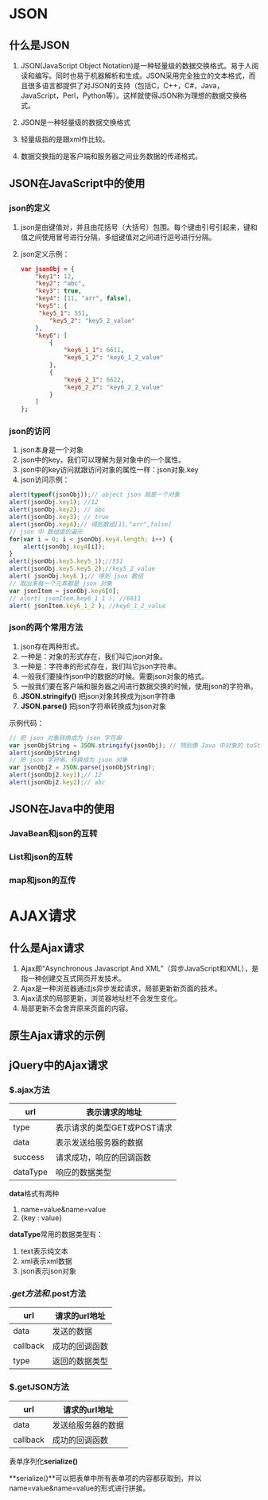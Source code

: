 # JSON

## 什么是JSON

1. JSON(JavaScript Object Notation)是一种轻量级的数据交换格式。易于人阅读和编写。同时也易于机器解析和生成。JSON采用完全独立的文本格式，而且很多语言都提供了对JSON的支持（包括C，C++，C#，Java，JavaScript，Perl，Python等）。这样就使得JSON称为理想的数据交换格式。

2. JSON是一种轻量级的数据交换格式
3. 轻量级指的是跟xml作比较。
4. 数据交换指的是客户端和服务器之间业务数据的传递格式。

## JSON在JavaScript中的使用

### json的定义

1. json是由键值对，并且由花括号（大括号）包围。每个键由引号引起来，键和值之间使用冒号进行分隔，多组键值对之间进行逗号进行分隔。

2. json定义示例：

   ```json
   var jsonObj = {
       "key1": 12,
       "key2": "abc",
       "key3": true,
       "key4": [11, "arr", false],
       "key5": {
   		"key5_1": 551,
           "key5_2": "key5_2_value"
       },
       "key6": [
           {
               "key6_1_1": 6611,
               "key6_1_2": "key6_1_2_value"
           },
           {
               "key6_2_1": 6622,
               "key6_2_2": "key6_2_2_value"
           }
       ]
   };
   ```

   

### json的访问

1. json本身是一个对象
2. json中的key，我们可以理解为是对象中的一个属性。
3. json中的key访问就跟访问对象的属性一样：json对象.key
4. json访问示例：

```js
alert(typeof(jsonObj));// object json 就是一个对象
alert(jsonObj.key1); //12
alert(jsonObj.key2); // abc
alert(jsonObj.key3); // true
alert(jsonObj.key4);// 得到数组[11,"arr",false]
// json 中 数组值的遍历
for(var i = 0; i < jsonObj.key4.length; i++) {
	alert(jsonObj.key4[i]);
}
alert(jsonObj.key5.key5_1);//551
alert(jsonObj.key5.key5_2);//key5_2_value
alert( jsonObj.key6 );// 得到 json 数组
// 取出来每一个元素都是 json 对象
var jsonItem = jsonObj.key6[0];
// alert( jsonItem.key6_1_1 ); //6611
alert( jsonItem.key6_1_2 ); //key6_1_2_value
```

### json的两个常用方法

1. json存在两种形式。
2. 一种是：对象的形式存在，我们叫它json对象。
3. 一种是：字符串的形式存在，我们叫它json字符串。
4. 一般我们要操作json中的数据的时候。需要json对象的格式。
5. 一般我们要在客户端和服务器之间进行数据交换的时候，使用json的字符串。
6. **JSON.stringify()** 把json对象转换成为json字符串
7. **JSON.parse()** 把json字符串转换成为json对象

示例代码：

```js
// 把 json 对象转换成为 json 字符串
var jsonObjString = JSON.stringify(jsonObj); // 特别像 Java 中对象的 toString
alert(jsonObjString)
// 把 json 字符串。转换成为 json 对象
var jsonObj2 = JSON.parse(jsonObjString);
alert(jsonObj2.key1);// 12
alert(jsonObj2.key2);// abc
```

## JSON在Java中的使用

### JavaBean和json的互转



### List和json的互转



### map和json的互传







# AJAX请求

## 什么是Ajax请求

1. Ajax即“Asynchronous Javascript And XML”（异步JavaScript和XML），是指一种创建交互式网页开发技术。
2. Ajax是一种浏览器通过js异步发起请求，局部更新新页面的技术。
3. Ajax请求的局部更新，浏览器地址栏不会发生变化。
4. 局部更新不会舍弃原来页面的内容。



## 原生Ajax请求的示例





## jQuery中的Ajax请求

### **$.ajax方法**

| url      | 表示请求的地址              |
| -------- | --------------------------- |
| type     | 表示请求的类型GET或POST请求 |
| data     | 表示发送给服务器的数据      |
| success  | 请求成功，响应的回调函数    |
| dataType | 响应的数据类型              |

**data**格式有两种

1. name=value&name=value
2. {key : value}

**dataType**常用的数据类型有：

1. text表示纯文本
2. xml表示xml数据
3. json表示json对象



### $.get方法和$.post方法

| url      | 请求的url地址  |
| -------- | -------------- |
| data     | 发送的数据     |
| callback | 成功的回调函数 |
| type     | 返回的数据类型 |



### $.getJSON方法

| url      | 请求的url地址      |
| -------- | ------------------ |
| data     | 发送给服务器的数据 |
| callback | 成功的回调函数     |



表单序列化**serialize()**

**serialize()**可以把表单中所有表单项的内容都获取到，并以name=value&name=value的形式进行拼接。



